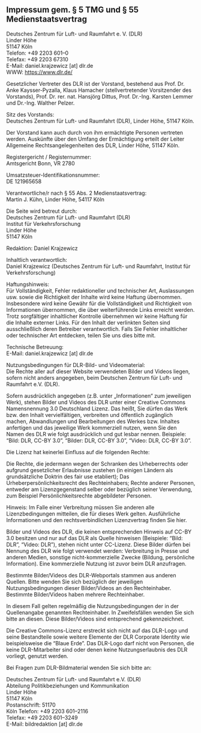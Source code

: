 ## Impressum gem. § 5 TMG und § 55 Medienstaatsvertrag

Deutsches Zentrum für Luft- und Raumfahrt e. V. (DLR)  
Linder Höhe  
51147 Köln  
Telefon: +49 2203 601&ndash;0  
Telefax: +49 2203 67310  
E-Mail: daniel.krajzewicz [at] dlr.de  
WWW: https://www.dlr.de/  


Gesetzlicher Vertreter des DLR ist der Vorstand, bestehend aus Prof. Dr. Anke Kaysser-Pyzalla, Klaus Hamacher (stellvertretender Vorsitzender des Vorstands), Prof. Dr. rer. nat. Hansjörg Dittus, Prof. Dr.-Ing. Karsten Lemmer und Dr.-Ing. Walther Pelzer.

Sitz des Vorstands:  
Deutsches Zentrum für Luft- und Raumfahrt (DLR), Linder Höhe, 51147 Köln.

Der Vorstand kann auch durch von ihm ermächtigte Personen vertreten werden. Auskünfte über den Umfang der Ermächtigung erteilt der Leiter Allgemeine Rechtsangelegenheiten des DLR, Linder Höhe, 51147 Köln.

Registergericht / Registernummer:  
Amtsgericht Bonn, VR 2780

Umsatzsteuer-Identifikationsnummer:  
DE 121965658

Verantwortliche/r nach § 55 Abs. 2 Medienstaatsvertrag:  
Martin J. Kühn, Linder Höhe, 54117 Köln

Die Seite wird betreut durch:  
Deutsches Zentrum für Luft- und Raumfahrt (DLR)  
Institut für Verkehrsforschung  
Linder Höhe  
51147 Köln  

Redaktion:
Daniel Krajzewicz

Inhaltlich verantwortlich:  
Daniel Krajzewicz (Deutsches Zentrum für Luft- und Raumfahrt, Institut für Verkehrsforschung)

Haftungshinweis:  
Für Vollständigkeit, Fehler redaktioneller und technischer Art, Auslassungen usw. sowie die Richtigkeit der Inhalte wird keine Haftung übernommen. Insbesondere wird keine Gewähr für die Vollständigkeit und Richtigkeit von Informationen übernommen, die über weiterführende Links erreicht werden. Trotz sorgfältiger inhaltlicher Kontrolle übernehmen wir keine Haftung für die Inhalte externer Links. Für den Inhalt der verlinkten Seiten sind ausschließlich deren Betreiber verantwortlich. Falls Sie Fehler inhaltlicher oder technischer Art entdecken, teilen Sie uns dies bitte mit.

Technische Betreuung:  
E-Mail: daniel.krajzewicz [at] dlr.de

Nutzungsbedingungen für DLR-Bild- und Videomaterial:  
Die Rechte aller auf dieser Website verwendeten Bilder und Videos liegen, sofern nicht anders angegeben, beim Deutschen Zentrum für Luft- und Raumfahrt e.V. (DLR).

Sofern ausdrücklich angegeben (z.B. unter „Informationen“ zum jeweiligen Werk), stehen Bilder und Videos des DLR unter einer Creative Commons Namensnennung 3.0 Deutschland Lizenz. Das heißt, Sie dürfen das Werk bzw. den Inhalt vervielfältigen, verbreiten und öffentlich zugänglich machen, Abwandlungen und Bearbeitungen des Werkes bzw. Inhaltes anfertigen und das jeweilige Werk kommerziell nutzen, wenn Sie den Namen des DLR wie folgt ausdrücklich und gut lesbar nennen. Beispiele: &ldquo;Bild: DLR, CC-BY 3.0&rdquo;, &ldquo;Bilder: DLR, CC-BY 3.0&rdquo;, &ldquo;Video: DLR, CC-BY 3.0&rdquo;.

Die Lizenz hat keinerlei Einfluss auf die folgenden Rechte:

Die Rechte, die jedermann wegen der Schranken des Urheberrechts oder aufgrund gesetzlicher Erlaubnisse zustehen (in einigen Ländern als grundsätzliche Doktrin des fair use etabliert); Das Urheberpersönlichkeitsrecht des Rechteinhabers; Rechte anderer Personen, entweder am Lizenzgegenstand selber oder bezüglich seiner Verwendung, zum Beispiel Persönlichkeitsrechte abgebildeter Personen.

Hinweis: Im Falle einer Verbreitung müssen Sie anderen alle Lizenzbedingungen mitteilen, die für dieses Werk gelten. Ausführliche Informationen und den rechtsverbindlichen Lizenzvertrag finden Sie hier.

Bilder und Videos des DLR, die keinen entsprechenden Hinweis auf CC-BY 3.0 besitzen und nur auf das DLR als Quelle hinweisen (Beispiele: &ldquo;Bild: DLR&rdquo;, &ldquo;Video: DLR&rdquo;), stehen nicht unter CC-Lizenz. Diese Bilder dürfen bei Nennung des DLR wie folgt verwendet werden: Verbreitung in Presse und anderen Medien, sonstige nicht-kommerzielle Zwecke (Bildung, persönliche Information). Eine kommerzielle Nutzung ist zuvor beim DLR anzufragen.

Bestimmte Bilder/Videos des DLR-Webportals stammen aus anderen Quellen. Bitte wenden Sie sich bezüglich der jeweiligen Nutzungsbedingungen dieser Bilder/Videos an den Rechteinhaber. Bestimmte Bilder/Videos haben mehrere Rechteinhaber.

In diesem Fall gelten regelmäßig die Nutzungsbedingungen der in der Quellenangabe genannten Rechteinhaber. In Zweifelsfällen wenden Sie sich bitte an diesen. Diese Bilder/Videos sind entsprechend gekennzeichnet.

Die Creative Commons-Lizenz erstreckt sich nicht auf das DLR-Logo und seine Bestandteile sowie weitere Elemente der DLR Corporate Identity wie beispielsweise die &ldquo;Blaue Erde&rdquo;. Das DLR-Logo darf nicht von Personen, die keine DLR-Mitarbeiter sind oder denen keine Nutzungserlaubnis des DLR vorliegt, genutzt werden.

Bei Fragen zum DLR-Bildmaterial wenden Sie sich bitte an:

Deutsches Zentrum für Luft- und Raumfahrt e.V. (DLR)  
Abteilung Politikbeziehungen und Kommunikation  
Linder Höhe  
51147 Köln  
Postanschrift: 51170  
Köln Telefon: +49 2203 601&ndash;2116  
Telefax: +49 2203 601&ndash;3249  
E-Mail: bildredaktion [at] dlr.de  